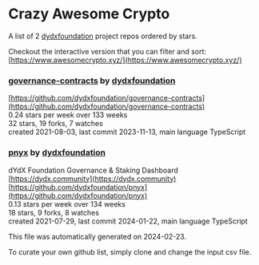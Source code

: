 # Crazy Awesome Crypto
A list of 2 [dydxfoundation](https://github.com/dydxfoundation) project repos ordered by stars.  

Checkout the interactive version that you can filter and sort: 
[https://www.awesomecrypto.xyz/](https://www.awesomecrypto.xyz/)  


### [governance-contracts](https://github.com/dydxfoundation/governance-contracts) by [dydxfoundation](https://github.com/dydxfoundation)  
  
[https://github.com/dydxfoundation/governance-contracts](https://github.com/dydxfoundation/governance-contracts)  
0.24 stars per week over 133 weeks  
32 stars, 19 forks, 7 watches  
created 2021-08-03, last commit 2023-11-13, main language TypeScript  


### [pnyx](https://github.com/dydxfoundation/pnyx) by [dydxfoundation](https://github.com/dydxfoundation)  
dYdX Foundation Governance & Staking Dashboard  
[https://dydx.community](https://dydx.community)  
[https://github.com/dydxfoundation/pnyx](https://github.com/dydxfoundation/pnyx)  
0.13 stars per week over 134 weeks  
18 stars, 9 forks, 8 watches  
created 2021-07-29, last commit 2024-01-22, main language TypeScript  


This file was automatically generated on 2024-02-23.  

To curate your own github list, simply clone and change the input csv file.  